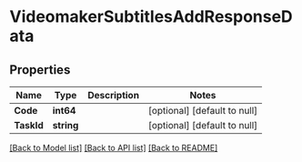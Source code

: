 # VideomakerSubtitlesAddResponseData

## Properties
Name | Type | Description | Notes
------------ | ------------- | ------------- | -------------
**Code** | **int64** |  | [optional] [default to null]
**TaskId** | **string** |  | [optional] [default to null]

[[Back to Model list]](../README.md#documentation-for-models) [[Back to API list]](../README.md#documentation-for-api-endpoints) [[Back to README]](../README.md)


